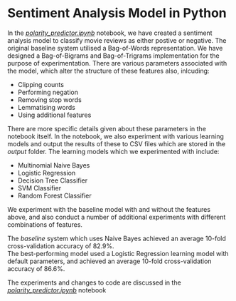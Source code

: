 # Sentiment Analysis Model in Python

In the [*polarity_predictor.ipynb*](polarity_predictor.ipynb) notebook, we have created a sentiment analysis model to classify movie reviews as either postive or negative. The original baseline system utilised a Bag-of-Words representation. We have designed a Bag-of-Bigrams and Bag-of-Trigrams implementation for the purpose of experimentation. There are various parameters associated with the model, which alter the structure of these features also, inlcuding:

* Clipping counts
* Performing negation
* Removing stop words
* Lemmatising words
* Using additional features

There are more specific details given about these parameters in the notebook itself. In the notebook, we also experiment with various learning models and output the results of these to CSV files which are stored in the *output* folder. The learning models which we experimented with include:

* Multinomial Naive Bayes
* Logistic Regression
* Decision Tree Classifier
* SVM Classifier
* Random Forest Classifier

We experiment with the baseline model with and without the features above, and also conduct a number of additional experiments with different combinations of features.

The *baseline* system which uses Naive Bayes achieved an average 10-fold cross-validation accuracy of 82.9%.  
The best-performing model used a Logistic Regression learning model with default parameters, and achieved an average 10-fold cross-validation accuracy of 86.6%.  

The experiments and changes to code are discussed in the [*polarity_predictor.ipynb*](polarity_predictor.ipynb) notebook
